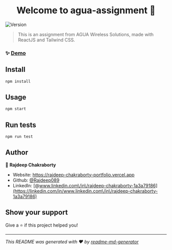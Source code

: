 <h1 align="center">Welcome to agua-assignment 👋</h1>
<p>
  <img alt="Version" src="https://img.shields.io/badge/version-0.1.0-blue.svg?cacheSeconds=2592000" />
</p>

> This is an assignment from AGUA Wireless Solutions, made with ReactJS and Tailwind CSS.

### ✨ [Demo](https://agua-assignment.vercel.app/)

## Install

```sh
npm install
```

## Usage

```sh
npm start
```

## Run tests

```sh
npm run test
```

## Author

👤 **Rajdeep Chakraborty**

* Website:  https://rajdeep-chakraborty-portfolio.vercel.app
* Github: [@Rajdeep089](https://github.com/Rajdeep089)
* LinkedIn: [@www.linkedin.com\/in\/rajdeep-chakraborty-1a3a79186](https://linkedin.com/in/www.linkedin.com\/in\/rajdeep-chakraborty-1a3a79186)

## Show your support

Give a ⭐️ if this project helped you!

***
_This README was generated with ❤️ by [readme-md-generator](https://github.com/kefranabg/readme-md-generator)_
